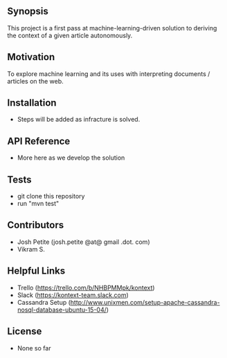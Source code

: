 ## Synopsis

This project is a first pass at machine-learning-driven solution to deriving the context of a given article autonomously.

## Motivation

To explore machine learning and its uses with interpreting documents / articles on the web.

## Installation

- Steps will be added as infracture is solved.

## API Reference

- More here as we develop the solution

## Tests

- git clone this repository
- run "mvn test"

## Contributors

- Josh Petite (josh.petite @at@ gmail .dot. com)
- Vikram S.

## Helpful Links

- Trello (https://trello.com/b/NHBPMMpk/kontext)
- Slack (https://kontext-team.slack.com)
- Cassandra Setup (http://www.unixmen.com/setup-apache-cassandra-nosql-database-ubuntu-15-04/)

## License

- None so far
